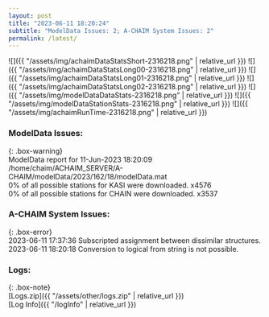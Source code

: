 ```yaml
---
layout: post
title: "2023-06-11 18:20:24"
subtitle: "ModelData Issues: 2; A-CHAIM System Issues: 2"
permalink: /latest/
---
```


![]({{ "/assets/img/achaimDataStatsShort-2316218.png" | relative_url }})
![]({{ "/assets/img/achaimDataStatsLong00-2316218.png" | relative_url }})
![]({{ "/assets/img/achaimDataStatsLong01-2316218.png" | relative_url }})
![]({{ "/assets/img/achaimDataStatsLong02-2316218.png" | relative_url }})
![]({{ "/assets/img/modelDataDataStats-2316218.png" | relative_url }})
![]({{ "/assets/img/modelDataStationStats-2316218.png" | relative_url }})
![]({{ "/assets/img/achaimRunTime-2316218.png" | relative_url }})


### ModelData Issues:  
  
{: .box-warning}  
 ModelData report for 11-Jun-2023 18:20:09   
 /home/chaim/ACHAIM_SERVER/A-CHAIM/modelData/2023/162/18/modelData.mat   
 0% of all possible stations for KASI were downloaded. x4576   
 0% of all possible stations for CHAIN were downloaded. x3537   
  
### A-CHAIM System Issues:  
  
{: .box-error}  
2023-06-11 17:37:36 Subscripted assignment between dissimilar structures.  
2023-06-11 18:20:18 Conversion to logical from string is not possible.  

### Logs:  
  
{: .box-note}  
[Logs.zip]({{ "/assets/other/logs.zip" | relative_url }})  
[Log Info]({{ "/logInfo" | relative_url }})  
